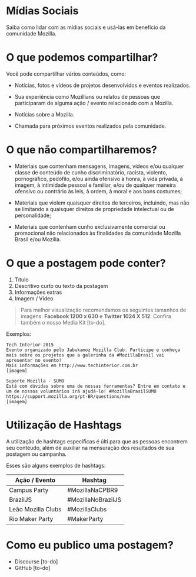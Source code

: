 # Mídias Sociais

Saiba como lidar com as mídias sociais e usá-las em benefício da comunidade Mozilla.

# O que podemos compartilhar?

Você pode compartilhar vários conteúdos, como:

+ Notícias, fotos e vídeos de projetos desenvolvidos e eventos realizados.

+ Sua experiência como Mozillians ou relatos de pessoas que participaram de alguma ação / evento relacionado com a Mozilla.

+ Notícias sobre a Mozilla.

+ Chamada para próximos eventos realizados pela comunidade.

# O que não compartilharemos?

+ Materiais que contenham mensagens, imagens, vídeos e/ou qualquer classe de conteúdo de cunho discriminatório, racista, violento, pornográfico, pedófilo, e/ou ainda ofensivo à honra, à vida privada, à imagem, à intimidade pessoal e familiar, e/ou de qualquer maneira ofensivo ou contrário às leis, à ordem, à moral e aos bons costumes;

+ Materiais que violem quaisquer direitos de terceiros, incluindo, mas não se limitando a quaisquer direitos de propriedade intelectual ou de personalidade;

+ Materiais que contenham cunho exclusivamente comercial ou promocional não relacionados às finalidades da comunidade Mozilla Brasil e/ou Mozilla.

# O que a postagem pode conter?

1. Título
2. Descritivo curto ou texto da postagem
3. Informações extras
4. Imagem / Vídeo

> Para melhor visualização recomendamos os seguintes tamanhos de imagens:
> **Facebook 1200 x 630** e **Twitter 1024 X 512**.
> Confira também o nosso Media Kit [to-do].

Exemplos:

```
Tech Interior 2015
Evento organizado pelo Jabukamoz Mozilla Club. Participe e conheça mais sobre os projetos que a galerinha da ‪#‎Mozilla‬Brasil vai apresentar no evento!
Mais informações em http://www.techinterior.com.br
[imagem]
```

```
Suporte Mozilla - SUMO
Está com dúvidas sobre uma de nossas ferramentas? Entre em contato e um de nossos voluntários irá ajudá-lo! #MozillaBrasilSUMO
https://support.mozilla.org/pt-BR/questions/new
[imagem]
```

# Utilização de Hashtags

A utilização de hashtags específicas é últi para que as pessoas encontrem seu contéudo, além de auxiliar na mensuração dos resultados de sua postagem ou campanha.

Esses são alguns exemplos de hashtags:

| Ação / Evento      | Hashtag            |
|--------------------|--------------------|
| Campus Party       | #MozillaNaCPBR9    |
| BrazilJS           | #MozillaNoBrazilJS |
| Leão Mozilla Clubs | #MozillaClubs      |
| Rio Maker Party    | #MakerParty        |

# Como eu publico uma postagem?

+ Discourse [to-do]
+ GitHub [to-do]
